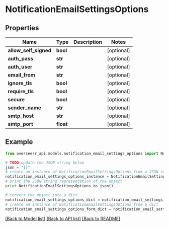 # NotificationEmailSettingsOptions


## Properties
Name | Type | Description | Notes
------------ | ------------- | ------------- | -------------
**allow_self_signed** | **bool** |  | [optional] 
**auth_pass** | **str** |  | [optional] 
**auth_user** | **str** |  | [optional] 
**email_from** | **str** |  | [optional] 
**ignore_tls** | **bool** |  | [optional] 
**require_tls** | **bool** |  | [optional] 
**secure** | **bool** |  | [optional] 
**sender_name** | **str** |  | [optional] 
**smtp_host** | **str** |  | [optional] 
**smtp_port** | **float** |  | [optional] 

## Example

```python
from overseerr_api.models.notification_email_settings_options import NotificationEmailSettingsOptions

# TODO update the JSON string below
json = "{}"
# create an instance of NotificationEmailSettingsOptions from a JSON string
notification_email_settings_options_instance = NotificationEmailSettingsOptions.from_json(json)
# print the JSON string representation of the object
print NotificationEmailSettingsOptions.to_json()

# convert the object into a dict
notification_email_settings_options_dict = notification_email_settings_options_instance.to_dict()
# create an instance of NotificationEmailSettingsOptions from a dict
notification_email_settings_options_form_dict = notification_email_settings_options.from_dict(notification_email_settings_options_dict)
```
[[Back to Model list]](../README.md#documentation-for-models) [[Back to API list]](../README.md#documentation-for-api-endpoints) [[Back to README]](../README.md)


